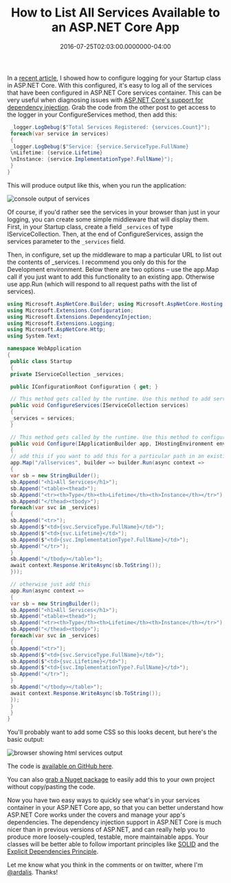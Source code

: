 ﻿---
title: How to List All Services Available to an ASP.NET Core App
date: "2016-07-25T02:03:00.0000000-04:00"
description: In a recent article, I showed how to configure logging for your Startup class in ASP.NET Core. With this configured, it's easy to log all of the services that have been configured in ASP.NET Core services container.
featuredImage: /img/aspnetcore-logo.png
---

In a [recent article](http://ardalis.com/logging-and-using-services-in-startup-in-aspnet-core-apps), I showed how to configure logging for your Startup class in ASP.NET Core. With this configured, it's easy to log all of the services that have been configured in ASP.NET Core services container. This can be very useful when diagnosing issues with [ASP.NET Core's support for dependency injection](https://docs.asp.net/en/latest/fundamentals/dependency-injection.html). Grab the code from the other post to get access to the logger in your ConfigureServices method, then add this:

```csharp
 _logger.LogDebug($"Total Services Registered: {services.Count}");
 foreach(var service in services)
 {
 _logger.LogDebug($"Service: {service.ServiceType.FullName}
 \nLifetime: {service.Lifetime}
 \nInstance: {service.ImplementationType?.FullName}");
 }
}
```

This will produce output like this, when you run the application:

![console output of services](/img/startup-services.png)

Of course, if you'd rather see the services in your browser than just in your logging, you can create some simple middleware that will display them. First, in your Startup class, create a field `_services` of type IServiceCollection. Then, at the end of ConfigureServices, assign the services parameter to the `_services` field.

Then, in configure, set up the middleware to map a particular URL to list out the contents of _services. I recommend you only do this for the Development environment. Below there are two options – use the app.Map call if you just want to add this functionality to an existing app. Otherwise use app.Run (which will respond to all request paths with the list of services).

```csharp
using Microsoft.AspNetCore.Builder; using Microsoft.AspNetCore.Hosting;
using Microsoft.Extensions.Configuration;
using Microsoft.Extensions.DependencyInjection;
using Microsoft.Extensions.Logging;
using Microsoft.AspNetCore.Http;
using System.Text;

namespace WebApplication
{
 public class Startup
 {
 private IServiceCollection _services;

 public IConfigurationRoot Configuration { get; }

 // This method gets called by the runtime. Use this method to add services to the container.
 public void ConfigureServices(IServiceCollection services)
 {
 _services = services;
 }

 // This method gets called by the runtime. Use this method to configure the HTTP request pipeline.
 public void Configure(IApplicationBuilder app, IHostingEnvironment env, ILoggerFactory loggerFactory)
 {
 // add this if you want to add this for a particular path in an existing app
 app.Map("/allservices", builder => builder.Run(async context =>
 {
 var sb = new StringBuilder();
 sb.Append("<h1>All Services</h1>");
 sb.Append("<table><thead>");
 sb.Append("<tr><th>Type</th><th>Lifetime</th><th>Instance</th></tr>");
 sb.Append("</thead><tbody>");
 foreach(var svc in _services)
 {
 sb.Append("<tr>");
 sb.Append($"<td>{svc.ServiceType.FullName}</td>");
 sb.Append($"<td>{svc.Lifetime}</td>");
 sb.Append($"<td>{svc.ImplementationType?.FullName}</td>");
 sb.Append("</tr>");
 }
 sb.Append("</tbody></table>");
 await context.Response.WriteAsync(sb.ToString());
 }));

 // otherwise just add this
 app.Run(async context =>
 {
 var sb = new StringBuilder();
 sb.Append("<h1>All Services</h1>");
 sb.Append("<table><thead>");
 sb.Append("<tr><th>Type</th><th>Lifetime</th><th>Instance</th></tr>");
 sb.Append("</thead><tbody>");
 foreach(var svc in _services)
 {
 sb.Append("<tr>");
 sb.Append($"<td>{svc.ServiceType.FullName}</td>");
 sb.Append($"<td>{svc.Lifetime}</td>");
 sb.Append($"<td>{svc.ImplementationType?.FullName}</td>");
 sb.Append("</tr>");
 }
 sb.Append("</tbody></table>");
 await context.Response.WriteAsync(sb.ToString());
 });
 }
 }
}
```

You'll probably want to add some CSS so this looks decent, but here's the basic output:

![browser showing html services output](/img/startup-services-middleware.png)

The code is [available on GitHub here](https://github.com/ardalis/AspNetCoreStartupServices).

You can also [grab a Nuget package](https://www.nuget.org/packages/Ardalis.ListStartupServices/) to easily add this to your own project without copy/pasting the code.

Now you have two easy ways to quickly see what's in your services container in your ASP.NET Core app, so that you can better understand how ASP.NET Core works under the covers and manage your app's dependencies. The dependency injection support in ASP.NET Core is much nicer than in previous versions of ASP.NET, and can really help you to produce more loosely-coupled, testable, more maintainable apps. Your classes will be better able to follow important principles like [SOLID](http://deviq.com/solid/) and the [Explicit Dependencies Principle](http://deviq.com/explicit-dependencies-principle/).

Let me know what you think in the comments or on twitter, where I'm [@ardalis](https://twitter.com/ardalis). Thanks!

